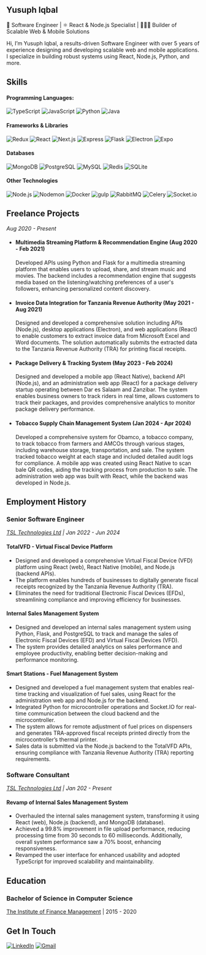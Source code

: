 ## Yusuph Iqbal
🚀 Software Engineer | ⚛️ React & Node.js Specialist | 👨🏻‍💻 Builder of Scalable Web & Mobile Solutions

Hi, I’m Yusuph Iqbal, a results-driven Software Engineer with over 5 years of experience designing and developing scalable web and mobile applications. I specialize in building robust systems using React, Node.js, Python, and more.

## Skills
#### Programming Languages:
![TypeScript](https://img.shields.io/static/v1?style=for-the-badge&message=TypeScript&color=3178C6&logo=TypeScript&logoColor=FFFFFF&label=) 
![JavaScript](https://img.shields.io/static/v1?style=for-the-badge&message=JavaScript&color=222222&logo=JavaScript&logoColor=F7DF1E&label=)
![Python](https://img.shields.io/static/v1?style=for-the-badge&message=Python&color=3776AB&logo=Python&logoColor=FFFFFF&label=)
![Java](https://img.shields.io/badge/java-%23ED8B00.svg?style=for-the-badge&logo=openjdk&logoColor=white)

#### Frameworks & Libraries
![Redux](https://img.shields.io/static/v1?style=for-the-badge&message=Redux&color=764ABC&logo=Redux&logoColor=FFFFFF&label=)
![React](https://img.shields.io/static/v1?style=for-the-badge&message=React&color=1B1C22&logo=React&logoColor=57C$DD&label=)
![Next.js](https://img.shields.io/static/v1?style=for-the-badge&message=Next.js&color=000000&logo=Next.js&logoColor=FFFFFF&label=)
![Express](https://img.shields.io/static/v1?style=for-the-badge&message=Express&color=000000&logo=Express&logoColor=FFFFFF&label=)
![Flask](https://img.shields.io/static/v1?style=for-the-badge&message=Flask&color=000000&logo=Flask&logoColor=FFFFFF&label=)
![Electron](https://img.shields.io/static/v1?style=for-the-badge&message=Electron&color=47848F&logo=Electron&logoColor=FFFFFF&label=)
![Expo](https://img.shields.io/static/v1?style=for-the-badge&message=Expo&color=000020&logo=Expo&logoColor=FFFFFF&label=)

#### Databases
![MongoDB](https://img.shields.io/static/v1?style=for-the-badge&message=MongoDB&color=47A248&logo=MongoDB&logoColor=FFFFFF&label=)
![PostgreSQL](https://img.shields.io/static/v1?style=for-the-badge&message=PostgreSQL&color=4169E1&logo=PostgreSQL&logoColor=FFFFFF&label=)
![MySQL](https://img.shields.io/static/v1?style=for-the-badge&message=MySQL&color=4479A1&logo=MySQL&logoColor=FFFFFF&label=)
![Redis](https://img.shields.io/static/v1?style=for-the-badge&message=Redis&color=DC382D&logo=Redis&logoColor=FFFFFF&label=)
![SQLite](https://img.shields.io/static/v1?style=for-the-badge&message=SQLite&color=003B57&logo=SQLite&logoColor=FFFFFF&label=)

#### Other Technologies
![Node.js](https://img.shields.io/static/v1?style=for-the-badge&message=Node.js&color=339933&logo=Node.js&logoColor=FFFFFF&label=)
![Nodemon](https://img.shields.io/static/v1?style=for-the-badge&message=Nodemon&color=222222&logo=Nodemon&logoColor=76D04B&label=)
![Docker](https://img.shields.io/static/v1?style=for-the-badge&message=Docker&color=2496ED&logo=Docker&logoColor=FFFFFF&label=)
![gulp](https://img.shields.io/static/v1?style=for-the-badge&message=gulp&color=CF4647&logo=gulp&logoColor=FFFFFF&label=)
![RabbitMQ](https://img.shields.io/static/v1?style=for-the-badge&message=RabbitMQ&color=FF6600&logo=RabbitMQ&logoColor=FFFFFF&label=)
![Celery](https://img.shields.io/static/v1?style=for-the-badge&message=Celery&color=37814A&logo=Celery&logoColor=FFFFFF&label=)
![Socket.io](https://img.shields.io/static/v1?style=for-the-badge&message=Socket.io&color=010101&logo=Socket.io&logoColor=FFFFFF&label=)

## Freelance Projects
*Aug 2020 - Present*

- #### Multimedia Streaming Platform & Recommendation Engine (Aug 2020 - Feb 2021)
    Developed APIs using Python and Flask for a multimedia streaming platform that enables users to upload, share, and stream music and movies. The backend includes a recommendation engine that suggests media based on the listening/watching preferences of a user's followers, enhancing personalized content discovery.

- #### Invoice Data Integration for Tanzania Revenue Authority (May 2021 - Aug 2021)
    Designed and developed a comprehensive solution including APIs (Node.js), desktop applications (Electron), and web applications (React) to enable customers to extract invoice data from Microsoft Excel and Word documents. The solution automatically submits the extracted data to the Tanzania Revenue Authority (TRA) for printing fiscal receipts.

- #### Package Delivery & Tracking System (May 2023 - Feb 2024)
    Designed and developed a mobile app (React Native), backend API (Node.js), and an administration web app (React) for a package delivery startup operating between Dar es Salaam and Zanzibar. The system enables business owners to track riders in real time, allows customers to track their packages, and provides comprehensive analytics to monitor package delivery performance.

- #### Tobacco Supply Chain Management System (Jan 2024 - Apr 2024)
    Developed a comprehensive system for Obamco, a tobacco company, to track tobacco from farmers and AMCOs through various stages, including warehouse storage, transportation, and sale. The system tracked tobacco weight at each stage and included detailed audit logs for compliance. A mobile app was created using React Native to scan bale QR codes, aiding the tracking process from production to sale. The administration web app was built with React, while the backend was developed in Node.js.

## Employment History
### Senior Software Engineer
*[*TSL Technologies Ltd*](https://www.tsltechnologies.co.tz/) | Jan 2022 - Jun 2024*

#### TotalVFD - Virtual Fiscal Device Platform
- Designed and developed a comprehensive Virtual Fiscal Device (VFD) platform using React (web), React Native (mobile), and Node.js (backend APIs).
- The platform enables hundreds of businesses to digitally generate fiscal receipts recognized by the Tanzania Revenue Authority (TRA).
- Eliminates the need for traditional Electronic Fiscal Devices (EFDs), streamlining compliance and improving efficiency for businesses.

#### Internal Sales Management System
- Designed and developed an internal sales management system using Python, Flask, and PostgreSQL to track and manage the sales of Electronic Fiscal Devices (EFD) and Virtual Fiscal Devices (VFD).
- The system provides detailed analytics on sales performance and employee productivity, enabling better decision-making and performance monitoring.

#### Smart Stations - Fuel Management System
- Designed and developed a fuel management system that enables real-time tracking and visualization of fuel sales, using React for the administration web app and Node.js for the backend.
- Integrated Python for microcontroller operations and Socket.IO for real-time communication between the cloud backend and the microcontroller.
- The system allows for remote adjustment of fuel prices on dispensers and generates TRA-approved fiscal receipts printed directly from the microcontroller’s thermal printer.
- Sales data is submitted via the Node.js backend to the TotalVFD APIs, ensuring compliance with Tanzania Revenue Authority (TRA) reporting requirements.

### Software Consultant
*[*TSL Technologies Ltd*](https://www.tsltechnologies.co.tz/) | Jan 202 - Present*

#### Revamp of Internal Sales Management System
- Overhauled the internal sales management system, transforming it using React (web), Node.js (backend), and MongoDB (database).
- Achieved a 99.8% improvement in file upload performance, reducing processing time from 30 seconds to 60 milliseconds. Additionally, overall system performance saw a 70% boost, enhancing responsiveness.
- Revamped the user interface for enhanced usability and adopted TypeScript for improved scalability and maintainability.

## Education
### Bachelor of Science in Computer Science
[The Institute of Finance Management](https://ifm.ac.tz/) | 2015 - 2020

## Get In Touch
[![LinkedIn](https://img.shields.io/static/v1?style=for-the-badge&message=LinkedIn&color=0077B5&logo=linkedin&logoColor=white&label=)](https://www.linkedin.com/in/yusuphiqbal/)
[![Gmail](https://img.shields.io/static/v1?style=for-the-badge&message=Gmail&color=EA4335&logo=gmail&logoColor=white&label=)](mailto:yusuphiqbal21@gmail.com)
